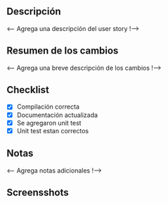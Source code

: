## Descripción

<-- Agrega una descripción del user story !-->

## Resumen de los cambios

<-- Agrega una breve descripción de los cambios !-->

## Checklist

- [x] Compilación correcta
- [x] Documentación actualizada
- [x] Se agregaron unit test
- [x] Unit test estan correctos

## Notas

<-- Agrega notas adicionales !-->

## Screensshots
